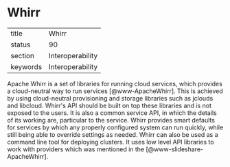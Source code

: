 # Whirr


|          |                  |
| -------- | ---------------- |
| title    | Whirr            | 
| status   | 90               |
| section  | Interoperability |
| keywords | Interoperability |


     
Apache Whirr is a set of libraries for running cloud services, which
provides a cloud-neutral way to run
services [@www-ApacheWhirr]. This is achieved by using
cloud-neutral provisioning and storage libraries such as jclouds and
libcloud. Whirr's API should be built on top these libraries and is
not exposed to the users. It is also a common service API, in which
the details of its working are, particular to the service.  Whirr
provides smart defaults for services by which any properly configured
system can run quickly, while still being able to override settings as
needed. Whirr can also be used as a command line tool for deploying
clusters. It uses low level API libraries to work with providers which
was mentioned in the [@www-slideshare-ApacheWhirr].

     
